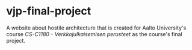 # vjp-final-project

A website about hostile architecture that is created for Aalto University's course <em>CS-C1180 - Verkkojulkaisemisen perusteet</em> as the course's final project.
